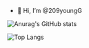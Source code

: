 - 👋 Hi, I’m @209youngG

<!---
209youngG/209youngG is a ✨ special ✨ repository because its `README.md` (this file) appears on your GitHub profile.
You can click the Preview link to take a look at your changes.
--->
![Anurag's GitHub stats](https://github-readme-stats.vercel.app/api?username=209youngG&show_icons=true&include_all_commits=true&theme=radical&hide_border=true&count_private=true)

![Top Langs](https://github-readme-stats.vercel.app/api/top-langs/?username=209youngG)
